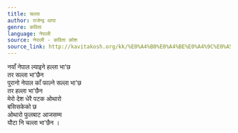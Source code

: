 ```yaml
---
title: चल्ला
author: राजेन्द्र थापा
genre: कविता
language: नेपाली
source: नेपाली - कविता कोश
source_link: http://kavitakosh.org/kk/%E0%A4%B0%E0%A4%BE%E0%A4%9C%E0%A5%87%E0%A4%A8%E0%A5%8D%E0%A4%A6%E0%A5%8D%E0%A4%B0_%E0%A4%A5%E0%A4%BE%E0%A4%AA%E0%A4%BE
---
```


नयाँ नेपाल ल्याइने हल्ला भा'छ  
तर सल्ला भा'छैन  
पुरानो नेपाल काँ फाल्ने सल्ला भा'छ  
तर हल्ला भा'छैन  
मेरो देश धेरै पटक ओथारो  
बसिसकेको छ  
ओथारो फुलबाट आजसम्म  
यौटा नि चल्ला भा'छैन ।
